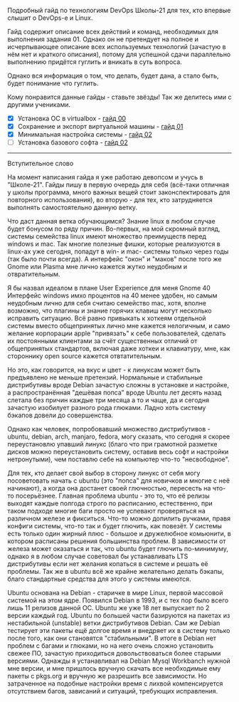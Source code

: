 Подробный гайд по технологиям DevOps Школы-21 для тех, кто впервые слышит о DevOps-е и Linux.

Гайд содержит описание всех действий и команд, необходимых для выполнения задания 01. Однако он не претендует на полное и исчерпывающее описание всех используемых технологий (зачастую в нём нет и краткого описания), потому для успешной сдачи параллельно выполнению придётся гуглить и вникать в суть вопроса.

Однако вся информация о том, что делать, будет дана, а стало быть, будет понимание что гуглить.

Кому понравится данные гайды - ставьте звёзды! Так же делитесь ими с другими учениками.

- [X] Установка ОС в virtualbox - [гайд 00](https://github.com/codesshaman/sber_devops_d01_linux-master/blob/main/00_INSTALL_SYSTEM.md "Установка ОС в virtualbox")
- [X] Сохранение и экспорт виртуальной машины - [гайд 01](https://github.com/codesshaman/sber_devops_d01_linux-master/blob/main/01_EXPORT_AND_SAVE.md "Установка ОС в virtualbox")
- [X] Минимальная настройка системы - [гайд 02](https://github.com/codesshaman/sber_devops_d01_linux-master/blob/main/02_SYSTEM_SETTING.md "Минимальная настройка системы")
- [ ] Установка базового софта - [гайд 02](https://github.com/codesshaman/sber_devops_d01_linux-master/blob/main/03_INSTALL_SOFT.md "Установка базовых программ")

***
Вступительное слово

На момент написания гайда я уже работаю девопсом и учусь в "Школе-21". Гайды пишу в первую очередь для себя (всё-таки отличная у школы программа, много важных вещей стоит законспектировать для повторного использования), во вторую - для тех, кто затрудняется выполнять самостоятельно данную ветку.

Что даст данная ветка обучающимся? Знание linux в любом случае будет бонусом по ряду причин. Во-первых, на мой скромный взгляд, системы семейства linux имеют множество преимуществ перед windows и mac. Так многие полезные фишки, которые реализуются в linux-ах уже сегодня, попадут в win- и mac- системы только через годы (так было почти всегда). А интерфейс "окон" и "маков" после того же Gnome или Plasma мне лично кажется жутко неудобным и отвратительным.

Я бы назвал идеалом в плане User Experience для меня Gnome 40 Интерфейс windows имхо процентов на 40 менее удобен, но самым неудобным лично для себя считаю семейство mac, хотя, вполне возможно, что плагины и знание горячих клавиш могут несколько исправить ситуацию. Всё равно привыкать к хоткеям отдельной системы вместо общепринятых лично мне кажется нелогичным, и само желание корпорации apple "привязать" к себе пользователей, сделать их постоянными клиентами за счёт существенных отличий от общепринятых стандартов, включая даже хоткеи и клавиатуру, мне, как стороннику open source кажется отвтатительным.

Но это, как говорится, на вкус и цвет - к линуксам может быть предъявлено не меньше претензий. Нормальные и стабильные дистрибутивы вроде Debian зачастую сложны в установке и настройке, а распространённая "дешёвая попса" вроде Ubuntu лет десять назад слетала без причин каждые три месяца а то и чаще, да и сегодня зачастую изобилует разного рода глюками. Ладно хоть систему бэкапов довели до совершенства.

Однако как человек, попробовавший множество дистрибутивов - ubuntu, debian, arch, manjaro, fedora, могу сказать, что сегодня я скорее переустановлю упавший линукс (благо что при грамотной разметке дисков можно переустановить систему, оставив весь софт и настройки нетронутыми), чем поставлю себе на компьютер что-то "несвободное".

Для тех, кто делает свой выбор в сторону линукс от себя могу посоветовать начать с ubuntu (это "попса" для новичков и многие с неё начинают), а когда она достанет своей глючностью, пересесть на что-то посерьёзнее. Главная проблема ubuntu - это то, что её релизы выходят каждые полгода строго по расписанию, естественно, при таком подходе многие баги просто не успевают проверяться на различном железе и фикситься. Что-то можно допилить ручками, правя конфиги системы, что-то так и будет глючить, как повезёт. У системы есть только один жирный плюс - большое и дружелюбное комьюнити, в котором расписаны решения большинства проблем. В зависимости от железа может оказаться и так, что ubuntu будет глючить по-минимуму, однако я в любом случае советовал бы устанавливать LTS дистрибутивы если нет желания копаться в системе и решать её проблемы. Так же в ubuntu всё же крайне желательно делать бэкапы, благо стандартные средства для этого у системы имеются.

Ubuntu основана на Debian - старичке в мире Linux, первой массовой системой на этом ядре. Появился Debian в 1993, и с тех пор было всего лишь 11 релизов данной ОС. Ubuntu же уже 18 лет выпускает по 2 версии каждый год. Ubuntu по большей части базируются на пакетах из нестабильной (unstable) ветки дистрибутивов Debian. Сам же Debian тестирует эти пакеты ещё долгое время и внедряет их в систему только после того, как они становятся "стабильными". В итоге в Debian нет проблем с багами и глюками, но на него очень сложно установить свежее ПО, зачастую приходиться довольствоваться более старыми версиями. Однажды я устанавливал на Debian Mysql Workbanch нужной мне версии, и мне пришлось вручную скачать все необходимые ему пакеты с pkgs.org и вручную же разрешить все зависимости. Но затраченное на подобные настройки время с лихвой компенсируется отсутствием багов, зависаний и ситуаций, требующих исправления.
